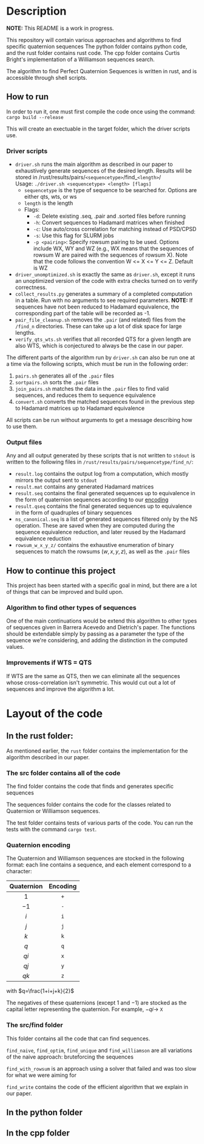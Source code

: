 # Description

**NOTE:** This README is a work in progress.

This repository will contain various approaches and algorithms to find specific quaternion sequences
The python folder contains python code, and the rust folder contains rust code.
The cpp folder contains Curtis Bright's implementation of a Williamson sequences search.

The algorithm to find Perfect Quaternion Sequences is written in rust, and is accessible through shell scripts.

## How to run

In order to run it, one must first compile the code once using the command:
`cargo build --release`

This will create an exectuable in the target folder, which the driver scripts use.

### Driver scripts

* `driver.sh` runs the main algorithm as described in our paper to exhaustively generate sequences of the desired length. Results wlil be stored in /rust/results/pairs/`<sequencetype>`/find_`<length>`/  
Usage: `./driver.sh <sequencetype> <length> [flags]`
    * `sequencetype` is the type of sequence to be searched for. Options are either qts, wts, or ws
    * `length` is the length 
    * Flags:
        * `-d`: Delete existing .seq, .pair and .sorted files before running
        * `-h`: Convert sequences to Hadamard matrices when finished
        * `-c`: Use auto/cross correlation for matching instead of PSD/CPSD
        * `-s`: Use this flag for SLURM jobs
        * `-p <pairing>`: Specify rowsum pairing to be used. Options include WX, WY and WZ (e.g., WX means that the sequences of rowsum W are paired with the sequences of rowsum X). Note that the code follows the convention W <= X <= Y <= Z. Default is WZ  
* `driver_unomptimized.sh` is exactly the same as `driver.sh`, except it runs an unoptimized version of the code with extra checks turned on to verify correctness.
* `collect_results.py` generates a summary of a completed computation in a table. Run with no arguments to see required parameters. **NOTE:** If sequences have not been reduced to Hadamard equivalence, the corresponding part of the table will be recorded as -1.
* `pair_file_cleanup.sh` removes the `.pair` (and related) files from the `/find_n` directories. These can take up a lot of disk space for large lengths.
* `verify_qts_wts.sh` verifies that all recorded QTS for a given length are also WTS, which is conjectured to always be the case in our paper.


The different parts of the algorithm run by `driver.sh` can also be run one at a time via the following scripts, which must be run in the following order:
1. `pairs.sh` generates all of the `.pair` files
2. `sortpairs.sh` sorts the `.pair` files
3. `join_pairs.sh` matches the data in the `.pair` files to find valid sequences, and reduces them to sequence equivalence
4. `convert.sh` converts the matched sequences found in the previous step to Hadamard matrices up to Hadamard equivalence

All scripts can be run without arguments to get a message describing how to use them.

### Output files
Any and all output generated by these scripts that is not written to `stdout` is written to the following files in `/rust/results/pairs/sequencetype/find_n/`:
* `result.log` contains the output log from a computation, which mostly mirrors the output sent to `stdout`
* `result.mat` contains any generated Hadamard matrices
* `result.seq` contains the final generated sequences up to equivalence in the form of quaternion sequences according to our [encoding](#quaternion-encoding)
* `result.qseq` contains the final generated sequences up to equivalence in the form of quadruples of binary sequences
* `ns_canonical.seq` is a list of generated sequences filtered only by the NS operation. These are saved when they are computed during the sequence equivalence reduction, and later reused by the Hadamard equivalence reduction
* `rowsum_w_x_y_z/` contains the exhaustive enumeration of binary sequences to match the rowsums $(w,x,y,z)$, as well as the `.pair` files

## How to continue this project

This project has been started with a specific goal in mind, but there are a lot of things that can be improved and build upon.

### Algorithm to find other types of sequences

One of the main continuations would be extend this algorithm to other types of sequences given in Barrera Acevedo and Dietrich's paper.
The functions should be extendable simply by passing as a parameter the type of the sequence we're considering, and adding the distinction in the computed values.

### Improvements if WTS = QTS

If WTS are the same as QTS, then we can eliminate all the sequences whose cross-correlation isn't symmetric.
This would cut out a lot of sequences and improve the algorithm a lot.


# Layout of the code

## In the rust folder:

As mentioned earlier, the `rust` folder contains the implementation for the algorithm described in our paper.

### The src folder contains all of the code 

The find folder contains the code that finds and generates specific sequences

The sequences folder contains the code for the classes related to Quaternion or Williamson sequences.

The test folder contains tests of various parts of the code.
You can run the tests with the command `cargo test`.

### Quaternion encoding

The Quaternion and Williamson sequences are stocked in the following format:
each line contains a sequence, and each element correspond to a character:

| Quaternion | Encoding |
| :--------: | :------: |
| $1$        | `+`      |
| $-1$       | `-`      |
| $i$        | `i`      |
| $j$        | `j`      |
| $k$        | `k`      |
| $q$        | `q`      |
| $qi$       | `x`      |
| $qj$       | `y`      |
| $qk$       | `z`      |

with $q=\frac{1+i+j+k}{2}$

The negatives of these quaternions (except $1$ and $-1$) are stocked as the capital letter representing the quaternion.
For example, $-qi \rightarrow$ `X`

### The src/find folder

This folder contains all the code that can find sequences.

`find_naive`, `find_optim`, `find_unique` and `find_williamson` are all variations of the naive approach: bruteforcing the sequences

`find_with_rowsum` is an approach using a solver that failed and was too slow for what we were aiming for

`find_write` contains the code of the efficient algorithm that we explain in our paper. 


## In the python folder


## In the cpp folder
